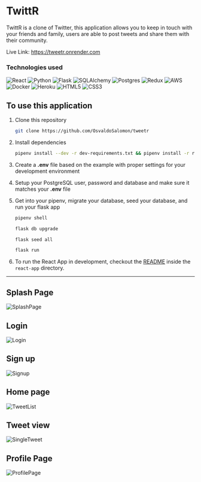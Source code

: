 # TwittR

TwittR is a clone of Twitter, this application allows you to keep in touch with your friends and family, users are able
to post tweets and share them with their community.

Live Link: https://tweetr.onrender.com

### Technologies used

![React](https://img.shields.io/badge/react-%2320232a.svg?style=for-the-badge&logo=react&logoColor=%2361DAFB)
![Python](https://img.shields.io/badge/python-%2314354C.svg?&style=for-the-badge&logo=python&logoColor=white)
![Flask](https://img.shields.io/badge/flask-%23000.svg?&style=for-the-badge&logo=flask&logoColor=white)
![SQLAlchemy](https://img.shields.io/badge/SQLALCHEMY-800020?style=for-the-badge&logo=sqlalchemy&logoColor=white)
![Postgres](https://img.shields.io/badge/postgres-%23316192.svg?style=for-the-badge&logo=postgresql&logoColor=white)
![Redux](https://img.shields.io/badge/redux-%23593d88.svg?style=for-the-badge&logo=redux&logoColor=white)
![AWS](https://img.shields.io/badge/AWS-%23FF9900.svg?style=for-the-badge&logo=amazon-aws&logoColor=white)
![Docker](https://img.shields.io/badge/Docker-2CA5E0?style=for-the-badge&logo=docker&logoColor=white)
![Heroku](https://img.shields.io/badge/heroku-%23430098.svg?style=for-the-badge&logo=heroku&logoColor=white)
![HTML5](https://img.shields.io/badge/html5-%23E34F26.svg?style=for-the-badge&logo=html5&logoColor=white)
![CSS3](https://img.shields.io/badge/css3-%231572B6.svg?style=for-the-badge&logo=css3&logoColor=white)

## To use this application

1. Clone this repository

   ```bash
   git clone https://github.com/OsvaldoSalomon/tweetr
   ```

2. Install dependencies

      ```bash
      pipenv install --dev -r dev-requirements.txt && pipenv install -r requirements.txt
      ```

3. Create a **.env** file based on the example with proper settings for your
   development environment
4. Setup your PostgreSQL user, password and database and make sure it matches your **.env** file

5. Get into your pipenv, migrate your database, seed your database, and run your flask app

   ```bash
   pipenv shell
   ```

   ```bash
   flask db upgrade
   ```

   ```bash
   flask seed all
   ```

   ```bash
   flask run
   ```

6. To run the React App in development, checkout the [README](./react-app/README.md) inside the `react-app` directory.

***

## Splash Page
![SplashPage](https://user-images.githubusercontent.com/28879757/179535707-199f6efa-055b-4cd4-b9e7-0a5007eba91b.png)

## Login
![Login](https://user-images.githubusercontent.com/28879757/179535731-5b781d2b-f0b3-4625-8f67-daa859dd8154.png)

## Sign up
![Signup](https://user-images.githubusercontent.com/28879757/179535763-75983378-80cb-47fd-ae62-c980db8523d5.png)

## Home page
![TweetList](https://user-images.githubusercontent.com/28879757/179535782-2812d963-9373-4120-ba81-cf764f741d27.png)

## Tweet view
![SingleTweet](https://user-images.githubusercontent.com/28879757/179535829-0e1eeff8-7aef-41a5-9f26-384aad7919c6.png)

## Profile Page
![ProfilePage](https://user-images.githubusercontent.com/28879757/179535864-d7dbf0ce-5275-4265-aef3-1d88a4b39aa6.png)




